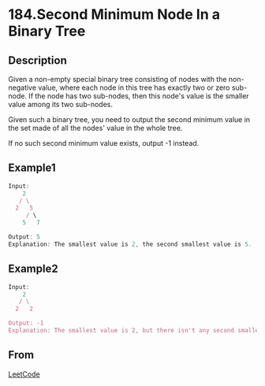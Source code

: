 # 184.Second Minimum Node In a Binary Tree

## Description

Given a non-empty special binary tree consisting of nodes with the non-negative value, where each node in this tree has exactly two or zero sub-node. If the node has two sub-nodes, then this node's value is the smaller value among its two sub-nodes.

Given such a binary tree, you need to output the second minimum value in the set made of all the nodes' value in the whole tree.

If no such second minimum value exists, output -1 instead.

## Example1

```javascript
Input:
    2
   / \
  2   5
     / \
    5   7

Output: 5
Explanation: The smallest value is 2, the second smallest value is 5.
```

## Example2

```javascript
Input:
    2
   / \
  2   2

Output: -1
Explanation: The smallest value is 2, but there isn't any second smallest value.
```

## From

[LeetCode](https://leetcode.com/problems/second-minimum-node-in-a-binary-tree)
